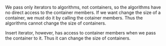 We pass only iterators to algorithms, not containers, so the algorithms have no direct access to the container members. If we want change the size of a container, we must do it by calling the cotainer members. Thus the algorithms cannot change the size of containers.

Insert iterator, however, has access to container members when we pass the container to it. Thus it can change the size of containers.
